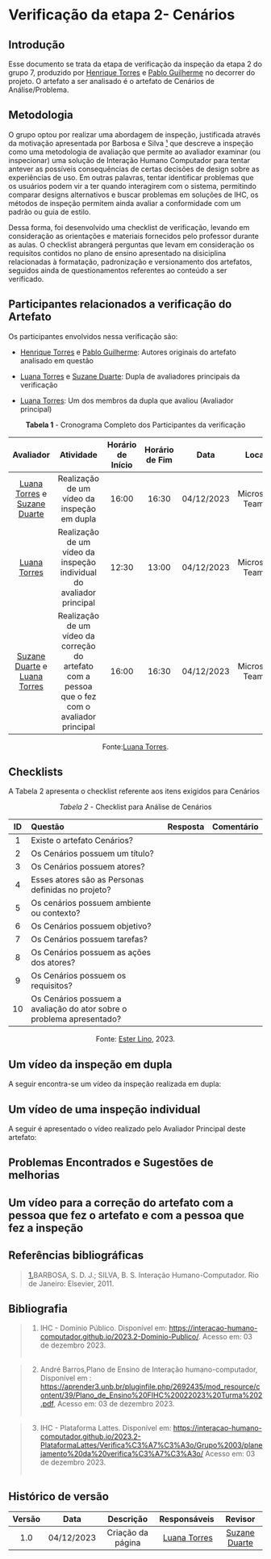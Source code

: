 # **Verificação da etapa 2- Cenários**

## Introdução

Esse documento se trata da etapa de verificação da inspeção da etapa 2 do grupo 7, produzido por [Henrique Torres](https://github.com/henriqtorresl) e [Pablo Guilherme](https://github.com/PabloGJBS) no decorrer do projeto. O artefato a ser analisado é o artefato de Cenários de Análise/Problema.

## Metodologia

O grupo optou por realizar uma abordagem de inspeção, justificada através da motivação apresentada por Barbosa e Silva <a id="anchor_1" href="#REF1">¹</a> que descreve a inspeção como uma metodologia de avaliação que permite ao avaliador examinar (ou inspecionar) uma solução de Interação Humano Computador para tentar antever as possíveis consequências de certas decisões de design sobre as experiências de uso. Em outras palavras, tentar identificar problemas que os usuários podem vir a ter quando interagirem com o sistema, permitindo comparar designs alternativos e buscar problemas em soluções de IHC, os métodos de inspeção permitem ainda avaliar a conformidade com um padrão ou guia de estilo.

Dessa forma, foi desenvolvido uma checklist de verificação, levando em consideração as orientações e materiais fornecidos pelo professor durante as aulas. O checklist abrangerá perguntas que levam em consideração os requisitos contidos no plano de ensino apresentado na disiciplina relacionadas à formatação, padronização e versionamento dos artefatos, seguidos ainda de questionamentos referentes ao conteúdo a ser verificado.

## Participantes relacionados a verificação do Artefato

Os participantes envolvidos nessa verificação são:

- [Henrique Torres](https://github.com/henriqtorresl) e [Pablo Guilherme](https://github.com/PabloGJBS): Autores originais do artefato analisado em questão

- [Luana Torres](https://github.com/luanatorress) e [Suzane Duarte](https://github.com/suzaneduarte): Dupla de avaliadores principais da verificação

- [Luana Torres](https://github.com/luanatorress): Um dos membros da dupla que avaliou (Avaliador principal)


<center>

**Tabela 1** - Cronograma Completo dos Participantes da verificação

|                                                                      Avaliador                                                                       |                                            Atividade                                            | Horário de Início | Horário de Fim |    Data    |      Local      |
| :--------------------------------------------------------------------------------------------------------------------------------------------------: | :---------------------------------------------------------------------------------------------: | :---------------: | :------------: | :--------: | :-------------: |
|                          [Luana Torres](https://github.com/luanatorress) e [Suzane Duarte](https://github.com/suzaneduarte)                          |                           Realização de um vídeo da inspeção em dupla                           |       16:00       |     16:30      | 04/12/2023 | Microsoft Teams |
|                                                   [Luana Torres](https://github.com/luanatorress)                                                   |              Realização de um vídeo da inspeção individual do avaliador principal               |       12:30       |     13:00      | 04/12/2023 | Microsoft Teams |
| [Suzane Duarte](https://github.com/suzaneduarte) e [Luana Torres](https://github.com/luanatorress) | Realização de um vídeo da correção do artefato com a pessoa que o fez com o avaliador principal |       16:00      |     16:30      | 04/12/2023 | Microsoft Teams |

Fonte:[Luana Torres](https://github.com/luanatorress).

</center>

## Checklists

A Tabela 2 apresenta o checklist referente aos itens exigidos para Cenários

<center>

_Tabela 2_ - Checklist para Análise de Cenários

| ID  | Questão                                                                                                                | Resposta | Comentário |
| :-: | :--------------------------------------------------------------------------------------------------------------------- | :------: | :--------: |
|  1  | Existe o artefato Cenários? |          |            |
|  2  | Os Cenários possuem um título? |         |            |
|  3  | Os Cenários possuem atores? |          |          |
|  4  | Esses atores são as Personas definidas no projeto? |       |         |
|  5  | Os cenários possuem ambiente ou contexto? |        |            |
|  6  | Os Cenários possuem objetivo? |        |            |
|  7  | Os Cenários possuem tarefas? |         |            |
|  8  | Os Cenários possuem as ações dos atores? |         |            |
|  9  | Os Cenários possuem os requisitos? |         |            |
| 10  | Os Cenários possuem a avaliação do ator sobre o problema apresentado? |        |            |

Fonte: [Ester Lino](https://github.com/esteerlino), 2023.

</center>

## Um vídeo da inspeção em dupla

A seguir encontra-se um vídeo da inspeção realizada em dupla:

## Um vídeo de uma inspeção individual

A seguir é apresentado o vídeo realizado pelo Avaliador Principal deste artefato:

## Problemas Encontrados e Sugestões de melhorias



## Um vídeo para a correção do artefato com a pessoa que fez o artefato e com a pessoa que fez a inspeção


## Referências bibliográficas

> <a id="REF1" href="#anchor_1">1.</a>BARBOSA, S. D. J.; SILVA, B. S. Interação Humano-Computador. Rio de Janeiro: Elsevier, 2011.<br>

## Bibliografia

> 1. IHC - Domínio Público. Disponível em: https://interacao-humano-computador.github.io/2023.2-Dominio-Publico/. Acesso em: 03 de dezembro 2023.<br></br>

> 2. André Barros,Plano de Ensino de Interação humano-computador, Disponível em : https://aprender3.unb.br/pluginfile.php/2692435/mod_resource/content/39/Plano_de_Ensino%20FIHC%20022023%20Turma%202.pdf, Acesso em: 03 de dezembro 2023.<br></br>

> 3. IHC - Plataforma Lattes. Disponível em: https://interacao-humano-computador.github.io/2023.2-PlataformaLattes/Verifica%C3%A7%C3%A3o/Grupo%2003/planejamento%20da%20verifica%C3%A7%C3%A3o/ Acesso em: 03 de dezembro 2023.<br></br>

## Histórico de versão

| Versão |    Data    |                 Descrição                  |                   Responsáveis                    |                   Revisor                   |
| :----: | :--------: | :----------------------------------------: | :-----------------------------------------------: | :-----------------------------------------: |
|  1.0   | 04/12/2023 | Criação da página |  [Luana Torres](https://github.com/luanatorress)     | [Suzane Duarte](https://github.com/suzaneduarte) |
